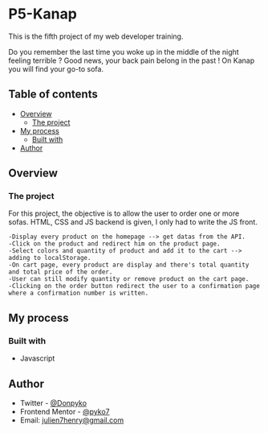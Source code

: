 # P5-Kanap

This is the fifth project of my web developer training.

Do you remember the last time you woke up in the middle of the night feeling terrible ? Good news, your back pain belong in the past ! On Kanap you will find your go-to sofa.

## Table of contents

- [Overview](#overview)
  - [The project](#the-project)
- [My process](#my-process)
  - [Built with](#built-with)
- [Author](#author)

## Overview

### The project

For this project, the objective is to allow the user to order one or more sofas. HTML, CSS and JS backend is given, I only had to write the JS front.

    -Display every product on the homepage --> get datas from the API.
    -Click on the product and redirect him on the product page.
    -Select colors and quantity of product and add it to the cart --> adding to localStorage.
    -On cart page, every product are display and there's total quantity and total price of the order.
    -User can still modify quantity or remove product on the cart page.
    -Clicking on the order button redirect the user to a confirmation page where a confirmation number is written.

## My process

### Built with

- Javascript


## Author

- Twitter - [@Donpyko](https://www.twitter.com/Donpyko)
- Frontend Mentor - [@pyko7](https://www.frontendmentor.io/profile/pyko7)
- Email: [julien7henry@gmail.com](mailto:julien7henry@gmail.com)
